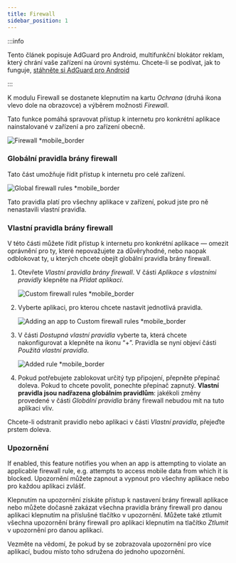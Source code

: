 ```yaml
---
title: Firewall
sidebar_position: 1
---
```


:::info

Tento článek popisuje AdGuard pro Android, multifunkční blokátor reklam, který chrání vaše zařízení na úrovni systému. Chcete-li se podívat, jak to funguje, [stáhněte si AdGuard pro Android](https://agrd.io/download-kb-adblock)

:::

K modulu Firewall se dostanete klepnutím na kartu _Ochrana_ (druhá ikona vlevo dole na obrazovce) a výběrem možnosti _Firewall_.

Tato funkce pomáhá spravovat přístup k internetu pro konkrétní aplikace nainstalované v zařízení a pro zařízení obecně.

![Firewall \*mobile\_border](https://cdn.adtidy.org/blog/new/gdn94firewall.png)

### Globální pravidla brány firewall

Tato část umožňuje řídit přístup k internetu pro celé zařízení.

![Global firewall rules \*mobile\_border](https://cdn.adtidy.org/blog/new/4zx2nhglobal_rules.png)

Tato pravidla platí pro všechny aplikace v zařízení, pokud jste pro ně nenastavili vlastní pravidla.

### Vlastní pravidla brány firewall

V této části můžete řídit přístup k internetu pro konkrétní aplikace — omezit oprávnění pro ty, které nepovažujete za důvěryhodné, nebo naopak odblokovat ty, u kterých chcete obejít globální pravidla brány firewall.

1. Otevřete _Vlastní pravidla brány firewall_. V části _Aplikace s vlastními pravidly_ klepněte na _Přidat aplikaci_.

   ![Custom firewall rules \*mobile\_border](https://cdn.adtidy.org/blog/new/qkxpecustom_rules.png)

2. Vyberte aplikaci, pro kterou chcete nastavit jednotlivá pravidla.

   ![Adding an app to Custom firewall rules \*mobile\_border](https://cdn.adtidy.org/blog/new/2db47fadding_app.png)

3. V části _Dostupná vlastní pravidla_ vyberte ta, která chcete nakonfigurovat a klepněte na ikonu “+”. Pravidla se nyní objeví části _Použitá vlastní pravidla_.

   ![Added rule \*mobile\_border](https://cdn.adtidy.org/blog/new/6fzjladded_rule.png)

4. Pokud potřebujete zablokovat určitý typ připojení, přepněte přepínač doleva. Pokud to chcete povolit, ponechte přepínač zapnutý. **Vlastní pravidla jsou nadřazena globálním pravidlům**: jakékoli změny provedené v části _Globální pravidla_ brány firewall nebudou mít na tuto aplikaci vliv.

Chcete-li odstranit pravidlo nebo aplikaci v části _Vlastní pravidla_, přejeďte prstem doleva.

### Upozornění

If enabled, this feature notifies you when an app is attempting to violate an applicable firewall rule, e.g. attempts to access mobile data from which it is blocked. Upozornění můžete zapnout a vypnout pro všechny aplikace nebo pro každou aplikaci zvlášť.

Klepnutím na upozornění získáte přístup k nastavení brány firewall aplikace nebo můžete dočasně zakázat všechna pravidla brány firewall pro danou aplikaci klepnutím na příslušné tlačítko v upozornění. Můžete také ztlumit všechna upozornění brány firewall pro aplikaci klepnutím na tlačítko _Ztlumit_ v upozornění pro danou aplikaci.

Vezměte na vědomí, že pokud by se zobrazovala upozornění pro více aplikací, budou místo toho sdružena do jednoho upozornění.
